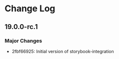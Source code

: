 # Change Log

## 19.0.0-rc.1

### Major Changes

- 2fbf66925: Initial version of storybook-integration
